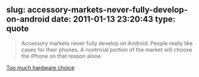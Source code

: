 slug: accessory-markets-never-fully-develop-on-android
date: 2011-01-13 23:20:43
type: quote
---

> Accessory markets never fully develop on Android. People really like cases for their phones. A nontrivial portion of the market will choose the iPhone on that reason alone.

[Too much hardware choice](http://www.marco.org/2730711751)
